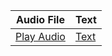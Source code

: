 | Audio File | Text |
|------------|------|
| [Play Audio]([https://github.com/AKA-18/AKA-18.github.io/blob/gh-pages/audio/F_001_M_A_0001.wav](https://github.com/AKA-18/Enhancing-Emotion-Recognition-in-Low-Resource-Languages-A-Multimodal-Approach/assets/101402724/e5eaec9f-244e-4c52-b5ce-5179a8763fe0)https://github.com/AKA-18/Enhancing-Emotion-Recognition-in-Low-Resource-Languages-A-Multimodal-Approach/assets/101402724/e5eaec9f-244e-4c52-b5ce-5179a8763fe0) | [Text](text.txt) |




